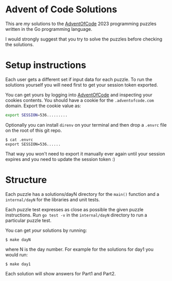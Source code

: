 # Advent of Code Solutions
This are _my_ solutions to the [AdventOfCode](https://adventofcode.com) 2023 programming puzzles written in the Go programming language.

I would strongly suggest that you try to solve the puzzles before checking the solutions. 

# Setup instructions

Each user gets a different set if input data for each puzzle. To run the solutions yourself you will need first to get your session token exported.

You can get yours by logging into [AdventOfCode](https://adventofcode.com) and inspecting your cookies contents. You should have a cookie for the `.adventofcode.com` domain. Export the cookie value as:

```bash
export SESSION=536.........
```

Optionally you can install `direnv` on your terminal and then drop a `.envrc` file on the root of this git repo.

```
$ cat .envrc
export SESSION=536......
```

That way you won't need to export it manually ever again until your session expires and you need to update the session token :)

# Structure

Each puzzle has a solutions/dayN directory for the `main()` function and a `internal/dayN` for the libraries and unit tests.

Each puzzle test expresses as close as possible the given puzzle instructions. Run `go test -v` in the `internal/dayN` directory to run a particular puzzle test.

You can get _your_ solutions by running:

```
$ make dayN
```

where N is the day number. For example for the solutions for day1 you would run:

```
$ make day1
```

Each solution will show answers for Part1 and Part2.

